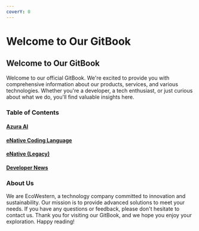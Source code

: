 ```yaml
---
coverY: 0
---
```


# Welcome to Our GitBook

## Welcome to Our GitBook <a href="#welcome-to-our-gitbook" id="welcome-to-our-gitbook"></a>

Welcome to our official GitBook. We're excited to provide you with comprehensive information about our products, services, and various technologies. Whether you're a developer, a tech enthusiast, or just curious about what we do, you'll find valuable insights here.

### Table of Contents <a href="#table-of-contents" id="table-of-contents"></a>

#### ​[Azura AI](https://app.gitbook.com/o/jXI7SnNGQxzBn8JA0UlM/s/iGziysb0GKhWXkPyBTG0/\~/changes/1/azura)​ <a href="#azura-ai" id="azura-ai"></a>

#### ​[eNative Coding Language](https://app.gitbook.com/o/jXI7SnNGQxzBn8JA0UlM/s/iGziysb0GKhWXkPyBTG0/\~/changes/1/enative3)​ <a href="#enative-coding-language" id="enative-coding-language"></a>

#### ​[eNative (Legacy)](https://app.gitbook.com/o/jXI7SnNGQxzBn8JA0UlM/s/iGziysb0GKhWXkPyBTG0/\~/changes/1/enative2)​ <a href="#enative-legacy" id="enative-legacy"></a>

#### ​[Developer News](https://app.gitbook.com/o/jXI7SnNGQxzBn8JA0UlM/s/iGziysb0GKhWXkPyBTG0/\~/changes/1/#developer-news)​ <a href="#developer-news" id="developer-news"></a>

### About Us <a href="#about-us" id="about-us"></a>

We are EcoWestern, a technology company committed to innovation and sustainability. Our mission is to provide advanced solutions to meet your needs. If you have any questions or feedback, please don't hesitate to contact us. Thank you for visiting our GitBook, and we hope you enjoy your exploration. Happy reading!
